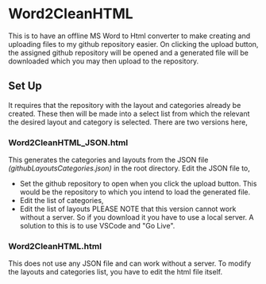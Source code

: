 # Word2CleanHTML
This is to have an offline MS Word to Html converter to make creating and uploading files to my github repository easier.
On clicking the upload button, the assigned github repository will be opened and a generated file will be downloaded which you may then upload to the repository.
## Set Up
It requires that the repository with the layout and categories already be created. These then will be made into a select list from which the relevant the desired layout and category is selected. 
There are two versions here,
### Word2CleanHTML_JSON.html
This generates the categories and layouts from the JSON file *(githubLayoutsCategories.json)* in the root directory. Edit the JSON file to,
 * Set the github repository to open when you click the upload button. This would be the repository to which you intend to load the generated file. 
 * Edit the list of categories,
 * Edit the list of layouts
 PLEASE NOTE that this version cannot work without a server. So if you download it you have to use a local server. A solution to this is to use VSCode and "Go Live".
### Word2CleanHTML.html
This does not use any JSON file and can work without a server. To modify the layouts and categories list, you have to edit the html file itself.
